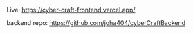Live: https://cyber-craft-frontend.vercel.app/


backend repo: https://github.com/joha404/cyberCraftBackend
